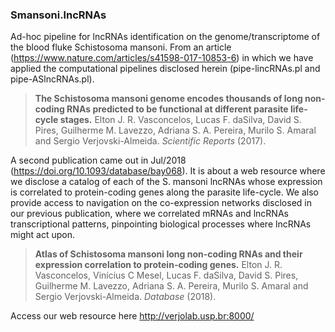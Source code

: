 ### Smansoni.lncRNAs
Ad-hoc pipeline for lncRNAs identification on the genome/transcriptome of the blood fluke Schistosoma mansoni. From an article (https://www.nature.com/articles/s41598-017-10853-6) in which we have applied the computational pipelines disclosed herein (pipe-lincRNAs.pl and pipe-ASlncRNAs.pl).


>**The Schistosoma mansoni genome encodes thousands of long non-coding RNAs predicted to be functional at different parasite life-cycle stages.** Elton J. R. Vasconcelos, Lucas F. daSilva, David S. Pires, Guilherme M. Lavezzo, Adriana S. A. Pereira, Murilo S. Amaral and Sergio Verjovski-Almeida. *Scientific Reports* (2017).


A second publication came out in Jul/2018 (https://doi.org/10.1093/database/bay068). It is about a web resource where we disclose a catalog of each of the S. mansoni lncRNAs whose expression is correlated to protein-coding genes along the parasite life-cycle. We also provide access to navigation on the co-expression networks disclosed in our previous publication, where we correlated mRNAs and lncRNAs transcriptional patterns, pinpointing biological processes where lncRNAs might act upon.

>**Atlas of Schistosoma mansoni long non-coding RNAs and their expression correlation to protein-coding genes.** Elton J. R. Vasconcelos, Vinícius C Mesel, Lucas F. daSilva, David S. Pires, Guilherme M. Lavezzo, Adriana S. A. Pereira, Murilo S. Amaral and Sergio Verjovski-Almeida. *Database* (2018).

Access our web resource here http://verjolab.usp.br:8000/
